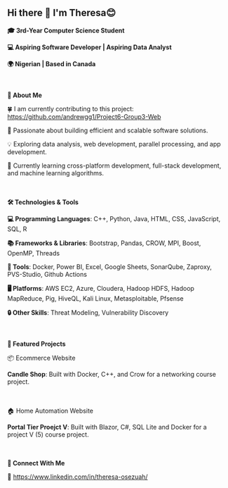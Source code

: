 ## Hi there 👋 I'm Theresa😊

**🎓 3rd-Year Computer Science Student**

**💻 Aspiring Software Developer | Aspiring Data Analyst**

**🌍 Nigerian | Based in Canada**

<br><br>
**🚀 About Me**

🍀 I am currently contributing to this project: https://github.com/andrewgg1/Project6-Group3-Web

🌟 Passionate about building efficient and scalable software solutions.

💡 Exploring data analysis, web development, parallel processing, and app development.

🌱 Currently learning cross-platform development, full-stack development, and machine learning algorithms.

<br><br>
**🛠️ Technologies & Tools**

**💻 Programming Languages**: C++, Python, Java, HTML, CSS, JavaScript, SQL, R

**📚 Frameworks & Libraries**: Bootstrap, Pandas, CROW, MPI, Boost, OpenMP, Threads

**🔧 Tools**: Docker, Power BI, Excel, Google Sheets, SonarQube, Zaproxy, PVS-Studio, Github Actions 

**🖥️ Platforms**: AWS EC2, Azure, Cloudera, Hadoop HDFS, Hadoop MapReduce, Pig, HiveQL, Kali Linux, Metasploitable, Pfsense

**🔒 Other Skills**: Threat Modeling, Vulnerability Discovery

<br><br>
**🌟 Featured Projects**

📦 Ecommerce Website

  **Candle Shop**: Built with Docker, C++, and Crow for a networking course project.
  
<br><br>
🏠 Home Automation Website

  **Portal Tier Proejct V**: Built with Blazor, C#, SQL Lite and Docker for a project V (5) course project.

<br><br>
**🤝 Connect With Me**

🔗 https://www.linkedin.com/in/theresa-osezuah/

